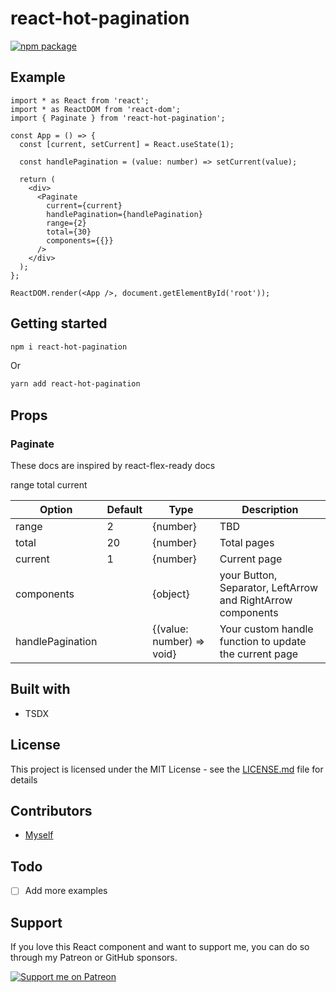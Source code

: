 # react-hot-pagination

[![npm package][npm-badge]][npm]

[npm-badge]: https://img.shields.io/npm/v/npm-package.png?style=flat-square
[npm]: https://www.npmjs.org/package/react-hot-pagination

## Example

```tsx
import * as React from 'react';
import * as ReactDOM from 'react-dom';
import { Paginate } from 'react-hot-pagination';

const App = () => {
  const [current, setCurrent] = React.useState(1);

  const handlePagination = (value: number) => setCurrent(value);

  return (
    <div>
      <Paginate
        current={current}
        handlePagination={handlePagination}
        range={2}
        total={30}
        components={{}}
      />
    </div>
  );
};

ReactDOM.render(<App />, document.getElementById('root'));
```

## Getting started

```bash
npm i react-hot-pagination
```

Or

```bash
yarn add react-hot-pagination
```

## Props

### Paginate

These docs are inspired by react-flex-ready docs

range
total
current

| Option           | Default | Type                      | Description                                                 |
| ---------------- | ------- | ------------------------- | ----------------------------------------------------------- |
| range            | 2       | {number}                  | TBD                                                         |
| total            | 20      | {number}                  | Total pages                                                 |
| current          | 1       | {number}                  | Current page                                                |
| components       |         | {object}                  | your Button, Separator, LeftArrow and RightArrow components |
| handlePagination |         | {(value: number) => void} | Your custom handle function to update the current page      |

## Built with

- TSDX

## License

This project is licensed under the MIT License - see the [LICENSE.md](LICENSE.md) file for details

## Contributors

- [Myself](https://smakosh.com)

## Todo

- [ ] Add more examples

## Support

If you love this React component and want to support me, you can do so through my Patreon or GitHub sponsors.

[![Support me on Patreon](https://c5.patreon.com/external/logo/become_a_patron_button.png)](https://www.patreon.com/smakosh)
